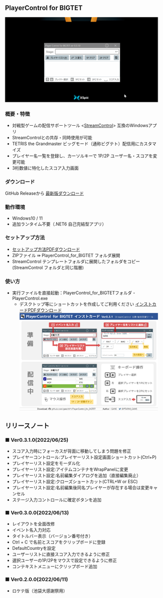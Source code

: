 ## PlayerControl for BIGTET

![Capture](Images/Capture.gif)

### 概要・特徴

- 対戦型ゲームの配信サポートツール <[StreamControl](http://streamcontroljapan.blog.jp/)> 互換のWindowsアプリ
- StreamControlとの共存・同時使用が可能
- TETRIS the Grandmaster ビッグモード（通称ビグテト）配信用にカスタマイズ
- プレイヤー名一覧を登録し、カーソルキーで 1P/2P ユーザー名・スコアを変更可能
- 3桁数値に特化したスコア入力画面

### ダウンロード

GitHub Releaseから [最新版ダウンロード](https://github.com/gans1971/PlayerControl_for_BIGTET/releases/)

### 動作環境

- Windows10 / 11
- 追加ランタイム不要（.NET6 自己完結型アプリ）

### セットアップ方法

- [セットアップ方法PDFダウンロード](/Manual/PlayerControlForBIGTET_Setup.pdf)
- ZIPファイル ⇛ PlayerControl_for_BIGTET フォルダ展開
- StreamControl テンプレートフォルダに展開したフォルダをコピー(StreamControl フォルダと同じ階層)

### 使い方

- 実行ファイルを直接起動：PlayerControl_for_BIGTETフォルダ - PlayerControl.exe
  - デスクトップ等にショートカットを作成してご利用ください
[インストカードPDFダウンロード](/Manual/PlayerControlForBIGTET_InstCard_v0.3.1.pdf)
![InstCard](Images/InstCard.png)

## リリースノート

### ■ Ver0.3.1.0(2022/06/25)

- スコア入力時にフォーカスが背面に移動してしまう問題を修正
- プレイヤーコントロール:プレイヤーリスト設定画面ショートカット(Ctrl+P)
- プレイヤーリスト設定をモーダル化
- プレイヤーリスト設定:アイテムコンテナをWrapPanelに変更
- プレイヤーリスト設定:名前編集ダイアログを追加（直接編集廃止）
- プレイヤーリスト設定:クローズショートカット(CTRL+W or ESC)
- プレイヤーリスト設定:名前編集後同名プレイヤーが存在する場合は変更キャンセル
- ステージ入力コントロールに確定ボタンを追加

### ■ Ver0.3.0.0(2022/06/13)

- レイアウトを全面改修
- イベント名入力対応
- タイトルバー表示（バージョン番号付き）
- Ctrl + C で名前とスコアをクリップボードに登録
- DefaultCountryを設定
- ユーザーリストに直接スコア入力できるように修正
- 選択ユーザーの1P/2Pをマウスで設定できるように修正
- コンテキストメニューにクリップボード追加

### ■ Ver0.2.0.0(2022/06/11)
- ロケテ版（池袋大感謝祭用）
